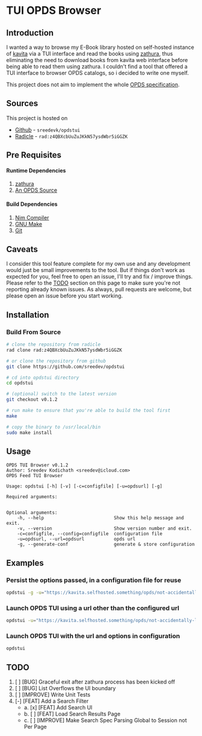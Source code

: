 # TUI OPDS Browser
## Introduction
I wanted a way to browse my E-Book library hosted on self-hosted instance of [kavita](https://www.kavitareader.com/) via a TUI interface and
read the books using [zathura](https://pwmt.org/projects/zathura/), thus eliminating the need to download books from kavita web interface before being able to read them
using zathura. I couldn't find a tool that offered a TUI interface to browser OPDS catalogs, so i decided to write one myself.

This project does not aim to implement the whole [OPDS specification](https://opds.io/).

## Sources
This project is hosted on
- [Github](https://github.com/sreedevk/opdstui)  - `sreedevk/opdstui`
- [Radicle](https://code.devtechnica.com/rad:z4QBXcbUuZuJKkN57ysdWbr5iGGZK) - `rad:z4QBXcbUuZuJKkN57ysdWbr5iGGZK`

## Pre Requisites
#### Runtime Dependencies
1. [zathura](https://pwmt.org/projects/zathura/)
2. [An OPDS Source](https://opds.io/)

#### Build Dependencies
1. [Nim Compiler](https://nim-lang.org/)
2. [GNU Make](https://www.gnu.org/software/make/)
3. [Git](https://git-scm.com/)

## Caveats
I consider this tool feature complete for my own use and any development would just be small improvements to the tool.
But if things don't work as expected for you, feel free to open an issue, I'll try and fix / improve things.
Please refer to the [TODO](#todo) section on this page to make sure you're not reporting already known issues.
As always, pull requests are welcome, but please open an issue before you start working.

## Installation
### Build From Source
```bash
# clone the repository from radicle
rad clone rad:z4QBXcbUuZuJKkN57ysdWbr5iGGZK

# or clone the repository from github
git clone https://github.com/sreedev/opdstui

# cd into opdstui directory
cd opdstui

# (optional) switch to the latest version
git checkout v0.1.2

# run make to ensure that you're able to build the tool first
make 

# copy the binary to /usr/local/bin
sudo make install
```

## Usage

```
OPDS TUI Browser v0.1.2
Author: Sreedev Kodichath <sreedev@icloud.com>
OPDS Feed TUI Browser

Usage: opdstui [-h] [-v] [-c=configfile] [-u=opdsurl] [-g]

Required arguments:


Optional arguments:
    -h, --help                          Show this help message and exit.
    -v, --version                       Show version number and exit.
    -c=configfile, --config=configfile  configuration file
    -u=opdsurl, --url=opdsurl           opds url
    -g, --generate-conf                 generate & store configuration
```

## Examples

### Persist the options passed, in a configuration file for reuse
```bash
opdstui -g -u="https://kavita.selfhosted.something/opds/not-accidentally-leaking-my-key-again/"
```

### Launch OPDS TUI using a url other than the configured url
```bash
opdstui -u="https://kavita.selfhosted.something/opds/not-accidentally-leaking-my-key-again/"
```

### Launch OPDS TUI with the url and options in configuration
```bash
opdstui
```

## TODO
1. [ ] \[BUG\] Graceful exit after zathura process has been kicked off
2. [ ] \[BUG\] List Overflows the UI boundary
3. [ ] \[IMPROVE\] Write Unit Tests
4. [-] \[FEAT\] Add a Search Filter
    - a. [x] \[FEAT\] Add Search UI
    - b. [ ] \[FEAT\] Load Search Results Page 
    - c. [ ] \[IMPROVE\] Make Search Spec Parsing Global to Session not Per Page

